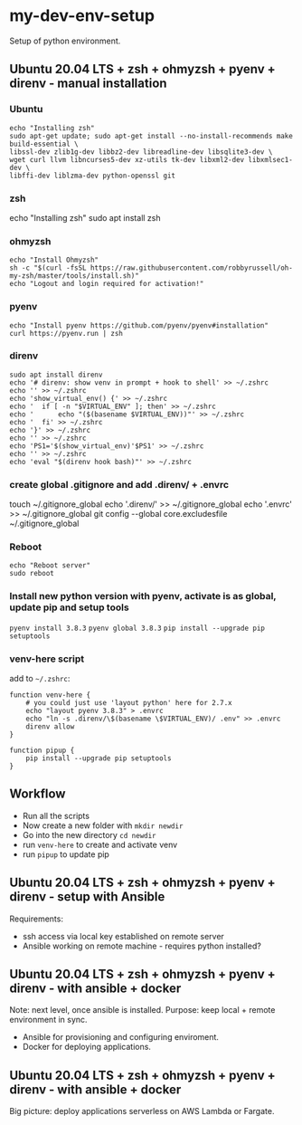 # my-dev-env-setup
Setup of python environment.

## Ubuntu 20.04 LTS + zsh + ohmyzsh + pyenv + direnv - manual installation

### Ubuntu
```
echo "Installing zsh"
sudo apt-get update; sudo apt-get install --no-install-recommends make build-essential \
libssl-dev zlib1g-dev libbz2-dev libreadline-dev libsqlite3-dev \
wget curl llvm libncurses5-dev xz-utils tk-dev libxml2-dev libxmlsec1-dev \
libffi-dev liblzma-dev python-openssl git
```

### zsh
echo "Installing zsh"
sudo apt install zsh



### ohmyzsh
```
echo "Install Ohmyzsh"
sh -c "$(curl -fsSL https://raw.githubusercontent.com/robbyrussell/oh-my-zsh/master/tools/install.sh)"
echo "Logout and login required for activation!"
```

### pyenv
```
echo "Install pyenv https://github.com/pyenv/pyenv#installation"
curl https://pyenv.run | zsh
```

### direnv
```
sudo apt install direnv
echo '# direnv: show venv in prompt + hook to shell' >> ~/.zshrc
echo '' >> ~/.zshrc
echo 'show_virtual_env() {' >> ~/.zshrc
echo '	if [ -n "$VIRTUAL_ENV" ]; then' >> ~/.zshrc
echo '		echo "($(basename $VIRTUAL_ENV))"' >> ~/.zshrc
echo '	fi' >> ~/.zshrc
echo '}' >> ~/.zshrc
echo '' >> ~/.zshrc
echo 'PS1='$(show_virtual_env)'$PS1' >> ~/.zshrc
echo '' >> ~/.zshrc
echo 'eval "$(direnv hook bash)"' >> ~/.zshrc
```

### create global .gitignore and add .direnv/ + .envrc

touch ~/.gitignore_global
echo '.direnv/' >> ~/.gitignore_global
echo '.envrc' >> ~/.gitignore_global
git config --global core.excludesfile ~/.gitignore_global


### Reboot
```
echo "Reboot server"
sudo reboot
```

### Install new python version with pyenv, activate is as global, update pip and setup tools
`pyenv install 3.8.3`
`pyenv global 3.8.3`
`pip install --upgrade pip setuptools`

### venv-here script
add to `~/.zshrc`:

```
function venv-here {
    # you could just use 'layout python' here for 2.7.x
    echo "layout pyenv 3.8.3" > .envrc
    echo "ln -s .direnv/\$(basename \$VIRTUAL_ENV)/ .env" >> .envrc
    direnv allow
}

function pipup {
    pip install --upgrade pip setuptools
}

```

## Workflow
- Run all the scripts
- Now create a new folder with `mkdir newdir`
- Go into the new directory `cd newdir`
- run `venv-here` to create and activate venv
- run `pipup` to update pip


## Ubuntu 20.04 LTS + zsh + ohmyzsh + pyenv + direnv - setup with Ansible

Requirements:
- ssh access via local key established on remote server
- Ansible working on remote machine - requires python installed?


## Ubuntu 20.04 LTS + zsh + ohmyzsh + pyenv + direnv - with ansible + docker

Note: next level, once ansible is installed. Purpose: keep local + remote environment in sync.

- Ansible for provisioning and configuring enviroment. 
- Docker for deploying applications.

## Ubuntu 20.04 LTS + zsh + ohmyzsh + pyenv + direnv - with ansible + docker
Big picture: deploy applications serverless on AWS Lambda or Fargate.